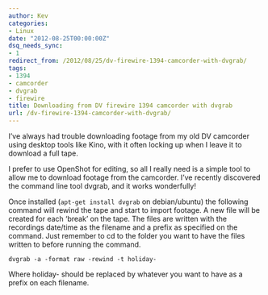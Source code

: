 ```yaml
---
author: Kev
categories:
- Linux
date: "2012-08-25T00:00:00Z"
dsq_needs_sync:
- 1
redirect_from: /2012/08/25/dv-firewire-1394-camcorder-with-dvgrab/
tags:
- 1394
- camcorder
- dvgrab
- firewire
title: Downloading from DV firewire 1394 camcorder with dvgrab
url: /dv-firewire-1394-camcorder-with-dvgrab/
---
```

I&#8217;ve always had trouble downloading footage from my old DV camcorder using desktop tools like Kino, with it often locking up when I leave it to download a full tape.

I prefer to use OpenShot for editing, so all I really need is a simple tool to allow me to download footage from the camcorder. I&#8217;ve recently discovered the command line tool dvgrab, and it works wonderfully!<!--more-->

Once installed (`apt-get install dvgrab` on debian/ubuntu) the following command will rewind the tape and start to import footage. A new file will be created for each &#8216;break&#8217; on the tape. The files are written with the recordings date/time as the filename and a prefix as specified on the command. Just remember to cd to the folder you want to have the files written to before running the command.

`dvgrab -a -format raw -rewind -t holiday-`

Where holiday- should be replaced by whatever you want to have as a prefix on each filename.